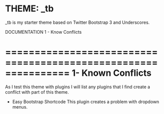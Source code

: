 THEME: _tb
===============================================================
_tb is my starter theme based on Twitter Bootstrap 3 and Underscores. 


DOCUMENTATION
1 - Know Conflicts

===============================================================
1- Known Conflicts
===============================================================
As I test this theme with plugins I will list any plugins that I find create a conflict with part of this theme.

- Easy Bootstrap Shortcode
  This plugin creates a problem with dropdown menus. 

